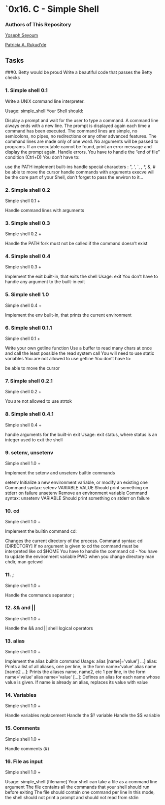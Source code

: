 # `0x16. C - Simple Shell

### Authors of This Repository

[Yoseph Seyoum](https://github.com/Yoseph47)

[Patricia A. Rukud'de](https://github.com/eri2pear)

## Tasks

###0. Betty would be proud
Write a beautiful code that passes the Betty checks

### 1. Simple shell 0.1
Write a UNIX command line interpreter.

Usage: simple_shell
Your Shell should:

Display a prompt and wait for the user to type a command. A command line always ends with a new line.
The prompt is displayed again each time a command has been executed.
The command lines are simple, no semicolons, no pipes, no redirections or any other advanced features.
The command lines are made only of one word. No arguments will be passed to programs.
If an executable cannot be found, print an error message and display the prompt again.
Handle errors.
You have to handle the “end of file” condition (Ctrl+D)
You don’t have to:

use the PATH
implement built-ins
handle special characters : ", ', `, \, *, &, #
be able to move the cursor
handle commands with arguments
execve will be the core part of your Shell, don’t forget to pass the environ to it…

### 2. Simple shell 0.2
Simple shell 0.1 +

Handle command lines with arguments

### 3. Simple shell 0.3
Simple shell 0.2 +

Handle the PATH
fork must not be called if the command doesn’t exist

### 4. Simple shell 0.4
Simple shell 0.3 +

Implement the exit built-in, that exits the shell
Usage: exit
You don’t have to handle any argument to the built-in exit

### 5. Simple shell 1.0
Simple shell 0.4 +

Implement the env built-in, that prints the current environment

### 6. Simple shell 0.1.1
Simple shell 0.1 +

Write your own getline function
Use a buffer to read many chars at once and call the least possible the read system call
You will need to use static variables
You are not allowed to use getline
You don’t have to:

be able to move the cursor

### 7. Simple shell 0.2.1
Simple shell 0.2 +

You are not allowed to use strtok

### 8. Simple shell 0.4.1
Simple shell 0.4 +

handle arguments for the built-in exit
Usage: exit status, where status is an integer used to exit the shell

### 9. setenv, unsetenv
Simple shell 1.0 +

Implement the setenv and unsetenv builtin commands

setenv
Initialize a new environment variable, or modify an existing one
Command syntax: setenv VARIABLE VALUE
Should print something on stderr on failure
unsetenv
Remove an environment variable
Command syntax: unsetenv VARIABLE
Should print something on stderr on failure

### 10. cd
Simple shell 1.0 +

Implement the builtin command cd:

Changes the current directory of the process.
Command syntax: cd [DIRECTORY]
If no argument is given to cd the command must be interpreted like cd $HOME
You have to handle the command cd -
You have to update the environment variable PWD when you change directory
man chdir, man getcwd

### 11. ;
Simple shell 1.0 +

Handle the commands separator ;

### 12. && and ||
Simple shell 1.0 +

Handle the && and || shell logical operators

### 13. alias
Simple shell 1.0 +

Implement the alias builtin command
Usage: alias [name[='value'] ...]
alias: Prints a list of all aliases, one per line, in the form name='value'
alias name [name2 ...]: Prints the aliases name, name2, etc 1 per line, in the form name='value'
alias name='value' [...]: Defines an alias for each name whose value is given. If name is already an alias, replaces its value with value

### 14. Variables
Simple shell 1.0 +

Handle variables replacement
Handle the $? variable
Handle the $$ variable

### 15. Comments
Simple shell 1.0 +

Handle comments (#)

### 16. File as input
Simple shell 1.0 +

Usage: simple_shell [filename]
Your shell can take a file as a command line argument
The file contains all the commands that your shell should run before exiting
The file should contain one command per line
In this mode, the shell should not print a prompt and should not read from stdin
